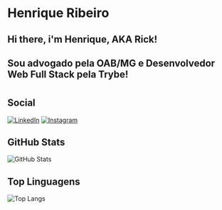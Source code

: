 # **Henrique Ribeiro**



## Hi there, i'm Henrique, AKA Rick!

## Sou advogado pela OAB/MG e Desenvolvedor Web Full Stack pela Trybe!

#

## Social
[![LinkedIn](https://img.shields.io/badge/LinkedIn-000?style=for-the-badge&logo=linkedin&logoColor=0E76A8)](https://www.linkedin.com/in/hesr/) [![Instagram](https://img.shields.io/badge/Instagram-000?style=for-the-badge&logo=instagram)](https://www.instagram.com/ribeiro_hesr/)

## GitHub Stats
![GitHub Stats](https://github-readme-stats.vercel.app/api?username=ribeiro-henrique&theme=transparent&bg_color=000&border_color=30A3DC&show_icons=true&icon_color=30A3DC&title_color=E94D5F&text_color=FFF)

## Top Linguagens
![Top Langs](https://github-readme-stats-git-masterrstaa-rickstaa.vercel.app/api/top-langs/?username=ribeiro-henrique&bg_color=000&border_color=30A3DC&title_color=E94D5F&text_color=FFF)
